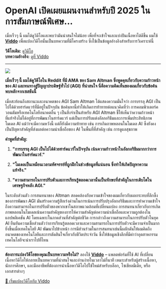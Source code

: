 # OpenAI เปิดเผยแผนงานสำหรับปี 2025 ในการสัมภาษณ์พิเศษ...

เมื่อเร็วๆ นี้ ผมได้ดูวิดีโอและพบว่ามันน่าสนใจไม่น้อย เพื่อที่จะเข้าใจและแบ่งปันเนื้อหาได้ดีขึ้น ผมใช้ **[Viddo](https://viddo.pro/)** เพื่อแปลงวิดีโอนั้นเป็นบทความที่มีโครงสร้าง ซึ่งใช้เป็นข้อมูลอ้างอิงสำหรับการวิเคราะห์นี้

**วิดีโอเดิม:** [ดูวิดีโอ](https://www.youtube.com/watch?v=VafombwcTO0)  
**บทความอ้างอิง:** [ดูที่ Viddo](https://viddo.pro/zh/video-result/07824ce1-e39f-4b5f-88e8-e73700bc5f48)

---


![](https://img.youtube.com/vi/VafombwcTO0/0.jpg)


**เมื่อเร็วๆ นี้ ผมได้ดูวิดีโอใน Reddit ที่มี AMA ของ Sam Altman ซึ่งพูดคุยเกี่ยวกับความก้าวหน้าของ AI และหนทางสู่ปัญญาประดิษฐ์ทั่วไป (AGI) ที่น่าสนใจ นี่คือความคิดเห็นของผมเกี่ยวกับข้อค้นพบหลักจากเซสชันนี้**

เมื่อสะท้อนถึงสถานะและอนาคตของ AGI Sam Altman ได้แสดงความมั่นใจว่า การบรรลุ AGI เป็นไปได้ด้วยฮาร์ดแวร์ที่มีอยู่ในปัจจุบัน ข้อค้นหานี้ทำให้เกิดการท้าทายต่อแนวคิดที่ว่า การคอมพิวเตอร์ควอนตัมหรือเทคโนโลยีอนาคตอื่น ๆ เป็นสิ่งจำเป็นสำหรับ AGI Altman ชี้ให้เห็นว่าความก้าวหน้าที่แท้จริงไม่ได้อยู่ที่การพัฒนาในฮาร์ดแวร์ แต่เป็นการปรับแต่งอัลกอริธึมและการเพิ่มประสิทธิภาพโมเดล AI แม้ว่าจะมีความหวังนี้ แต่ก็ยังมีความท้าทาย เช่น การเกิดภาพหลอนในโมเดล AI ซึ่งยังคงเป็นปัญหาสำคัญที่ส่งผลต่อความน่าเชื่อถือของ AI ในพื้นที่ที่สำคัญ เช่น การดูแลสุขภาพ

**คำพูดที่สำคัญ:**

1. **"การบรรลุ AGI เป็นไปได้ด้วยฮาร์ดแวร์ในปัจจุบัน เน้นความก้าวหน้าในอัลกอริธึมมากกว่าการพัฒนาในฮาร์ดแวร์."**

2. **"โมเดลเป็นเหมือนเวลามหัศจรรย์ที่ถูกฝึกในช่วงข้อมูลที่แน่นอน ซึ่งทำให้เกิดปัญหาความแท้จริง."**

3. **"ความสามารถในการปรับตัวและการเรียนรู้ตลอดเวลานั้นเป็นทักษะที่สำคัญในการเติบโตในเศรษฐกิจหลัง AGI."**

ในระดับส่วนตัว การสนทนาของ Altman สอดคล้องกับความเข้าใจของผมเกี่ยวกับผลกระทบที่ลึกซึ้งของการพัฒนา AGI มันสร้างความรู้สึกเร่งด่วนในการเน้นการปรับปรุงอัลกอริธึมและการทำความเข้าใจถึงความสามารถในการปรับตัวของพวกเขาในสภาพแวดล้อมที่เปลี่ยนแปลง การสนทนาเกี่ยวกับการเกิดภาพหลอนในโมเดลเน้นความสำคัญของการให้ความสำคัญต่อความน่าเชื่อถือและความถูกต้องในแอปพลิเคชัน AI โดยเฉพาะในภาคส่วนที่สำคัญต่อชีวิต การกล่าวถึงความสามารถในการปรับตัวในยุค AI ยืนยันความเชื่อส่วนตัวว่าการเรียนรู้ตลอดเวลาและความสามารถในการปรับตัวจะมีความจำเป็นมากยิ่งขึ้นเมื่อเทคโนโลยี AI พัฒนาไปข้างหน้า การมีส่วนร่วมในการสนทนาเช่นนี้ผลักดันให้ผมคิดถึงอนาคตของเทคโนโลยีและการตัดสินใจเกี่ยวกับชีวิตประจำวัน ซึ่งให้ข้อมูลเชิงลึกที่มีค่าว่าอุตสาหกรรมเทคโนโลยีจะนำเราไปที่ไหน

---

**ต้องการแปลงวิดีโอของคุณเป็นบทความหรือไม่?** ลองใช้ **[Viddo](https://viddo.pro/)** – แพลตฟอร์มที่ใช้ AI ที่เปลี่ยนเนื้อหาวิดีโอให้กลายเป็นบทความที่น่าสนใจและอ่านง่ายในเวลาไม่กี่นาที เหมาะสำหรับผู้สร้างเนื้อหา, นักการศึกษา, และมืออาชีพที่ต้องการนำเนื้อหาวิดีโอไปใช้ใหม่สำหรับบล็อก, โซเชียลมีเดีย, หรือเอกสารต่างๆ

[🚀 เริ่มแปลงวิดีโอกับ Viddo](https://viddo.pro/)